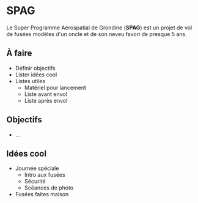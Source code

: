 # SPAG

Le Super Programme Aérospatial de Grondine (**SPAG**) est un projet de vol
de fusées modèles d'un oncle et de son neveu favori de presque 5 ans.

## À faire

- Définir objectifs
- Lister idées cool
- Listes utiles
  - Matériel pour lancement
  - Liste avant envol
  - Liste après envol

## Objectifs

- ...

## Idées cool

- Journée spéciale
  - Intro aux fusées
  - Sécurité
  - Scéances de photo
- Fusées faites maison

